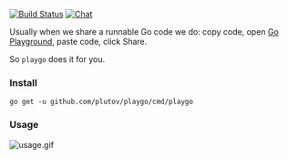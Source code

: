 [![Build Status](https://travis-ci.org/plutov/playgo.svg?branch=master)](https://travis-ci.org/plutov/playgo)
[![Chat](https://img.shields.io/badge/gitter-dev_chat-46bc99.svg)](https://gitter.im/plutov/playgo)

Usually when we share a runnable Go code we do: copy code, open [Go Playground](https://play.golang.org/), paste code, click Share.

So `playgo` does it for you.

### Install

```
go get -u github.com/plutov/playgo/cmd/playgo
```

### Usage

![usage.gif](https://raw.githubusercontent.com/plutov/playgo/master/usage.gif)
